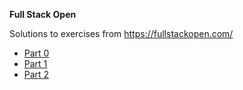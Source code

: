 
**Full Stack Open**

Solutions to exercises from https://fullstackopen.com/

* [Part 0](part0/README.md)
* [Part 1](part1/README.md)
* [Part 2](part2/README.md)


